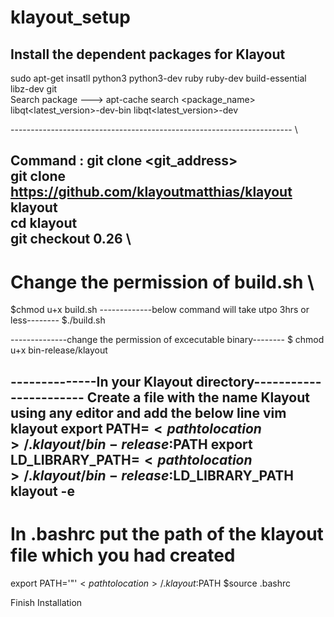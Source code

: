 # klayout_setup
##  Install the dependent packages for Klayout   
sudo apt-get insatll python3 python3-dev ruby ruby-dev build-essential libz-dev git  
Search package ---> apt-cache search <package_name>   
libqt<latest_version>-dev-bin libqt<latest_version>-dev  

---------------------------------------------------------------------- \ 
  
Command : git clone <git_address> <directory>   
git clone https://github.com/klayoutmatthias/klayout klayout  \
cd klayout  \
git checkout 0.26   \
-----------------------    
# Change the permission of build.sh  \
 
$chmod u+x build.sh
-------------below command will take utpo 3hrs or less--------
$./build.sh

--------------change the permission of excecutable binary--------
$ chmod u+x bin-release/klayout

--------------In your Klayout directory-----------------------
Create a file with the name Klayout using any editor and add the below line 
vim klayout
export PATH=$<path to location>/.klayout/bin-release:$PATH
export LD_LIBRARY_PATH=$<path to location>/.klayout/bin-release:$LD_LIBRARY_PATH
klayout -e
--------------------------------------------------------------------
# In .bashrc put the path of the klayout file which you had created
 export PATH='"'$<path to location>/.klayout:$PATH 
 $source .bashrc 
  
  Finish Installation
